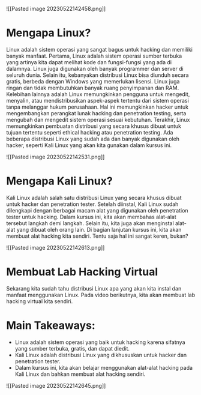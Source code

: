 
![[Pasted image 20230522142458.png]]

# Mengapa Linux?

Linux adalah sistem operasi yang sangat bagus untuk hacking dan memiliki banyak manfaat. Pertama, Linux adalah sistem operasi sumber terbuka yang artinya kita dapat melihat kode dan fungsi-fungsi yang ada di dalamnya. Linux juga digunakan oleh banyak programmer dan server di seluruh dunia. Selain itu, kebanyakan distribusi Linux bisa diunduh secara gratis, berbeda dengan Windows yang memerlukan lisensi. Linux juga ringan dan tidak membutuhkan banyak ruang penyimpanan dan RAM. Kelebihan lainnya adalah Linux memungkinkan pengguna untuk mengedit, menyalin, atau mendistribusikan aspek-aspek tertentu dari sistem operasi tanpa melanggar hukum perusahaan. Hal ini memungkinkan hacker untuk mengembangkan perangkat lunak hacking dan penetration testing, serta mengubah dan mengedit sistem operasi sesuai kebutuhan. Terakhir, Linux memungkinkan pembuatan distribusi yang secara khusus dibuat untuk tujuan tertentu seperti ethical hacking atau penetration testing. Ada beberapa distribusi Linux yang sudah ada dan banyak digunakan oleh hacker, seperti Kali Linux yang akan kita gunakan dalam kursus ini.

![[Pasted image 20230522142531.png]]

# Mengapa Kali Linux?

Kali Linux adalah salah satu distribusi Linux yang secara khusus dibuat untuk hacker dan penetration tester. Setelah diinstal, Kali Linux sudah dilengkapi dengan berbagai macam alat yang digunakan oleh penetration tester untuk hacking. Dalam kursus ini, kita akan membahas alat-alat tersebut langkah demi langkah. Selain itu, kita juga akan menginstal alat-alat yang dibuat oleh orang lain. Di bagian lanjutan kursus ini, kita akan membuat alat hacking kita sendiri. Tentu saja hal ini sangat keren, bukan?

![[Pasted image 20230522142613.png]]

# Membuat Lab Hacking Virtual

Sekarang kita sudah tahu distribusi Linux apa yang akan kita instal dan manfaat menggunakan Linux. Pada video berikutnya, kita akan membuat lab hacking virtual kita sendiri.

# Main Takeaways:

- Linux adalah sistem operasi yang baik untuk hacking karena sifatnya yang sumber terbuka, gratis, dan dapat diedit.
- Kali Linux adalah distribusi Linux yang dikhususkan untuk hacker dan penetration tester.
- Dalam kursus ini, kita akan belajar menggunakan alat-alat hacking pada Kali Linux dan bahkan membuat alat hacking sendiri.

![[Pasted image 20230522142645.png]]

